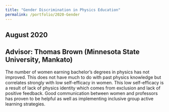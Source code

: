 ```yaml
---
title: "Gender Discrimination in Physics Education"
permalink: /portfolio/2020-Gender
---
```



August 2020
---
Advisor: Thomas Brown (Minnesota State University, Mankato)
---
The number of women earning bachelor’s degrees in physics has not improved. This does not have much to do with past physics knowledge but correlates strongly with low self-efficacy in women. This low self-efficacy is a result of lack of physics identity which comes from exclusion and lack of positive feedback. Good communication between women and professors has proven to be helpful as well as implementing inclusive group active learning strategies. 
